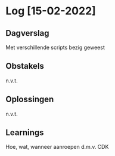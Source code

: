 # Log [15-02-2022]

## Dagverslag
Met verschillende scripts bezig geweest

## Obstakels
n.v.t.

## Oplossingen
n.v.t.

## Learnings
Hoe, wat, wanneer aanroepen d.m.v. CDK